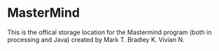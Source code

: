 # MasterMind
This is the offical storage location for the Mastermind program (both in processing and Java) created by Mark T. Bradley K. Vivian N.
